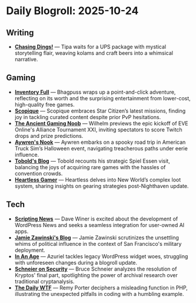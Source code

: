 # Daily Blogroll: 2025-10-24

## Writing

- **[Chasing Dings!](https://chasingdings.com/2025/10/24/a-kolam-for-a-delivery-man/)** — Tipa waits for a UPS package with mystical storytelling flair, weaving kolams and craft beers into a whimsical narrative.
## Gaming

- **[Inventory Full](https://bhagpuss.blogspot.com/2025/10/crowns-and-pawns-completed.html)** — Bhagpuss wraps up a point-and-click adventure, reflecting on its worth and the surprising entertainment from lower-cost, high-quality free games.
- **[Scopique](https://scopique.com/2025/10/23/playing-catch-up-in-star-citizen/)** — Scopique embraces Star Citizen’s latest missions, finding joy in tackling curated content despite prior PvP hesitations.
- **[The Ancient Gaming Noob](https://tagn.wordpress.com/2025/10/23/eve-online-alliance-tournament-xxi-kicks-off-at-1400-utc-tomorrow-october-24th/)** — Wilhelm previews the epic kickoff of EVE Online's Alliance Tournament XXI, inviting spectators to score Twitch drops and prize predictions.
- **[Aywren's Nook](https://aywren.com/2025/10/23/american-truck-sim-halloween-event-is-a-truckers-nightmare)** — Aywren embarks on a spooky road trip in American Truck Sim’s Halloween event, navigating treacherous paths under eerie influence.
- **[Tobold's Blog](http://tobolds.blogspot.com/2025/10/spiel-essen-2025-how-it-went-for-me.html)** — Tobold recounts his strategic Spiel Essen visit, balancing the joys of acquiring rare games with the hassles of convention crowds.
- **[Heartless Gamer](http://www.heartlessgamer.com/2025/10/how-i-evaluate-gear-and-loot-in-new.html)** — Heartless delves into New World’s complex loot system, sharing insights on gearing strategies post-Nighthaven update.
## Tech

- **[Scripting News](http://scripting.com/2025/10/23.html#a210203)** — Dave Winer is excited about the development of WordPress News and seeks a seamless integration for user-owned AI apps.
- **[Jamie Zawinski's Blog](https://www.jwz.org/blog/2025/10/danny-bluejeans-said-please/)** — Jamie Zawinski scrutinizes the unsettling whims of political influence in the context of San Francisco's military deployment.
- **[In An Age](https://inanage.com/2025/10/23/dumb-problems/)** — Azuriel tackles legacy WordPress widget woes, struggling with unforeseen changes during a blogroll update.
- **[Schneier on Security](https://www.schneier.com/blog/archives/2025/10/part-four-of-the-kryptos-sculpture.html)** — Bruce Schneier analyzes the resolution of Kryptos' final part, spotlighting the power of archival research over traditional cryptanalysis.
- **[The Daily WTF](https://thedailywtf.com/articles/this-is-really-empty)** — Remy Porter deciphers a misleading function in PHP, illustrating the unexpected pitfalls in coding with a humbling example.
